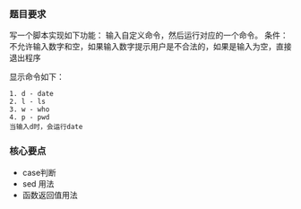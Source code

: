 ### 题目要求
写一个脚本实现如下功能：  输入自定义命令，然后运行对应的一个命令。
条件：不允许输入数字和空，如果输入数字提示用户是不合法的，如果是输入为空，直接退出程序

显示命令如下：

```
1. d - date 
2. l - ls 
3. w - who 
4. p - pwd 
当输入d时，会运行date
```

### 核心要点
- case判断
- sed 用法
- 函数返回值用法